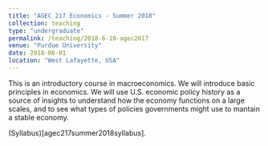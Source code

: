 ```yaml
---
title: "AGEC 217 Economics - Summer 2018"
collection: teaching
type: "undergraduate"
permalink: /teaching/2018-6-10-agec2017
venue: "Purdue University"
date: 2018-06-01
location: "West Lafayette, USA"
---
```


This is an introductory course in macroeconomics. We will introduce basic principles in economics. We will use U.S. economic policy history as a source of insights to understand how the economy functions on a large scales, and to see what types of policies governments might use to mantain a stable economy.

(Syllabus)[agec217summer2018syllabus].
